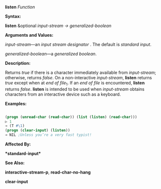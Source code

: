 **listen** *Function* 



**Syntax:** 



**listen** &amp;optional *input-stream → generalized-boolean* 



**Arguments and Values:** 



*input-stream*—an *input stream designator* . The default is *standard input*. 



*generalized-boolean*—a *generalized boolean*. 



**Description:** 



Returns *true* if there is a character immediately available from *input-stream*; otherwise, returns *false*. On a non-interactive *input-stream*, **listen** returns *true* except when at *end of file*<sub>1</sub>. If an *end of file* is encountered, **listen** returns *false*. **listen** is intended to be used when *input-stream* obtains characters from an interactive device such as a keyboard. 



**Examples:**
```lisp
 
(progn (unread-char (read-char)) (list (listen) (read-char))) 
▷ 1 
→ (T #\1) 
(progn (clear-input) (listen)) 
→ NIL ;Unless you’re a very fast typist! 

```
**Affected By:** 



**\*standard-input\*** 



**See Also:** 



**interactive-stream-p**, **read-char-no-hang** 







 



 



**clear-input** 



